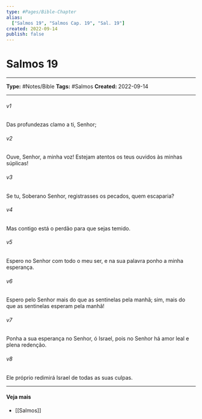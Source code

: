 ```yaml
---
type: #Pages/Bible-Chapter
alias:
  ["Salmos 19", "Salmos Cap. 19", "Sal. 19"]
created: 2022-09-14
publish: false
---
```


# Salmos 19

---

**Type:** #Notes/Bible
**Tags:** #Salmos
**Created:** 2022-09-14

---

###### v1
Das profundezas clamo a ti, Senhor;
###### v2
Ouve, Senhor, a minha voz! Estejam atentos os teus ouvidos às minhas súplicas!
###### v3
Se tu, Soberano Senhor, registrasses os pecados, quem escaparia?
###### v4
Mas contigo está o perdão para que sejas temido.
###### v5
Espero no Senhor com todo o meu ser, e na sua palavra ponho a minha esperança.
###### v6
Espero pelo Senhor mais do que as sentinelas pela manhã; sim, mais do que as sentinelas esperam pela manhã!
###### v7
Ponha a sua esperança no Senhor, ó Israel, pois no Senhor há amor leal e plena redenção.
###### v8
Ele próprio redimirá Israel de todas as suas culpas.


---

#### Veja mais

- [[Salmos]]
